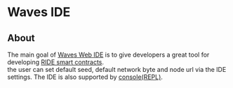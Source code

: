 # Waves IDE

## About

The main goal of [Waves Web IDE](https://ide.wavesplatform.com) is to give developers a great tool for developing [RIDE smart contracts](/waves-environment/waves-protocol/smart-contracts.md).  
the user can set default seed, default network byte and node url via the IDE settings. The IDE is also supported by [console\(REPL\)](/developer-tools/repl.md).
